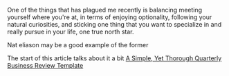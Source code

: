 One of the things that has plagued me recently is balancing meeting yourself where you're at, in terms of enjoying optionality, following your natural curiosities, and sticking one thing that you want to specialize in and really pursue in your life, one true north star. 

Nat eliason may be a good example of the former

The start of this article talks about it a bit [A Simple, Yet Thorough Quarterly Business Review Template](https://taylorpearson.me/planning/)